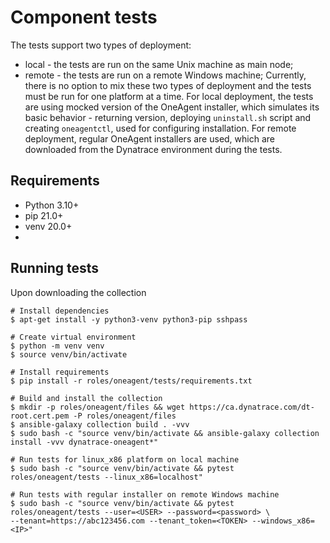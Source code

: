 # Component tests
The tests support two types of deployment:
- local  - the tests are run on the same Unix machine as main node;
- remote - the tests are run on a remote Windows machine;
Currently, there is no option to mix these two types of deployment and the tests must be run for one platform at a time.
For local deployment, the tests are using mocked version of the OneAgent installer, which simulates its basic behavior -
returning version, deploying `uninstall.sh` script and creating `oneagentctl`, used for configuring installation.
For remote deployment, regular OneAgent installers are used, which are downloaded from the Dynatrace environment during
the tests.

## Requirements
- Python 3.10+
- pip 21.0+
- venv 20.0+
- 
## Running tests
Upon downloading the collection

```commandline
# Install dependencies
$ apt-get install -y python3-venv python3-pip sshpass

# Create virtual environment
$ python -m venv venv
$ source venv/bin/activate

# Install requirements
$ pip install -r roles/oneagent/tests/requirements.txt

# Build and install the collection
$ mkdir -p roles/oneagent/files && wget https://ca.dynatrace.com/dt-root.cert.pem -P roles/oneagent/files
$ ansible-galaxy collection build . -vvv
$ sudo bash -c "source venv/bin/activate && ansible-galaxy collection install -vvv dynatrace-oneagent*"

# Run tests for linux_x86 platform on local machine
$ sudo bash -c "source venv/bin/activate && pytest roles/oneagent/tests --linux_x86=localhost"

# Run tests with regular installer on remote Windows machine
$ sudo bash -c "source venv/bin/activate && pytest roles/oneagent/tests --user=<USER> --password=<password> \
--tenant=https://abc123456.com --tenant_token=<TOKEN> --windows_x86=<IP>"
```
